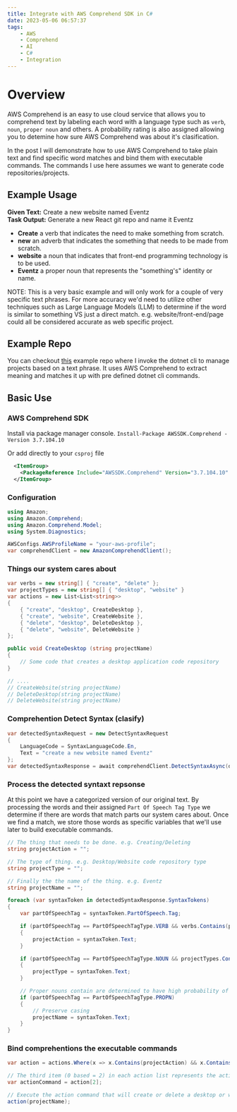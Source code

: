 ```yaml
---
title: Integrate with AWS Comprehend SDK in C#
date: 2023-05-06 06:57:37
tags:
    - AWS
    - Comprehend
    - AI
    - C#
    - Integration
---
```


# Overview

AWS Comprehend is an easy to use cloud service that allows you to comprehend text by labeling each word with a language type such as `verb`, `noun`, `proper noun` and others. A probability rating is also assigned allowing you to detemine how sure AWS Comprehend was about it's clasification.

In the post I will demonstrate how to use AWS Comprehend to take plain text and find specific word matches and bind them with executable commands. The commands I use here assumes we want to generate code repositories/projects.

## Example Usage

**Given Text:** Create a new website named Eventz  
**Task Output:** Generate a new React git repo and name it Eventz  

- **Create** a verb that indicates the need to make something from scratch.
- **new** an adverb that indicates the something that needs to be made from scratch.
- **website** a noun that indicates that front-end programming technology is to be used.
- **Eventz** a proper noun that represents the "something's" identity or name.

NOTE: This is a very basic example and will only work for a couple of very specific text phrases. For more accuracy we'd need to utilize other techniques such as Large Language Models (LLM) to determine if the word is similar to something VS just a direct match.
e.g. website/front-end/page could all be considered accurate as web specific project.

## Example Repo

You can checkout [this](https://github.com/Jaxsbr/AWSComprehendExample) example repo where I invoke the dotnet cli to manage projects based on a text phrase. It uses AWS Comprehend to extract meaning and matches it up with pre defined dotnet cli commands.

## Basic Use

### AWS Comprehend SDK

Install via package manager console.
`Install-Package AWSSDK.Comprehend -Version 3.7.104.10`

Or add directly to your `csproj` file
```xml
  <ItemGroup>
    <PackageReference Include="AWSSDK.Comprehend" Version="3.7.104.10" />
  </ItemGroup>
```

### Configuration

```C#
using Amazon;
using Amazon.Comprehend;
using Amazon.Comprehend.Model;
using System.Diagnostics;

AWSConfigs.AWSProfileName = "your-aws-profile";
var comprehendClient = new AmazonComprehendClient();
```

### Things our system cares about

```C#
var verbs = new string[] { "create", "delete" };
var projectTypes = new string[] { "desktop", "website" }
var actions = new List<List<string>>
{
    { "create", "desktop", CreateDesktop },
    { "create", "website", CreateWebsite },
    { "delete", "desktop", DeleteDesktop },
    { "delete", "website", DeleteWebsite }
};

public void CreateDesktop (string projectName) 
{ 
    // Some code that creates a desktop application code repository 
}

// ....
// CreateWebsite(string projectName) 
// DeleteDesktop(string projectName) 
// DeleteWebsite(string projectName) 

```

### Comprehention Detect Syntax (clasify)

```C#
var detectedSyntaxRequest = new DetectSyntaxRequest
{
    LanguageCode = SyntaxLanguageCode.En,
    Text = "create a new website named Eventz"
};
var detectedSyntaxResponse = await comprehendClient.DetectSyntaxAsync(detectedSyntaxRequest);
```

### Process the detected syntaxt repsonse

At this point we have a categorized version of our original text. By processing the words and their assigned `Part Of Speech Tag Type` we determine if there are words that match parts our system cares about. Once we find a match, we store those words as specific variables that we'll use later to build executable commands.

```C#
// The thing that needs to be done. e.g. Creating/Deleting
string projectAction = "";

// The type of thing. e.g. Desktop/Website code repository type
string projectType = "";

// Finally the the name of the thing. e.g. Eventz
string projectName = "";

foreach (var syntaxToken in detectedSyntaxResponse.SyntaxTokens)
{
    var partOfSpeechTag = syntaxToken.PartOfSpeech.Tag;

    if (partOfSpeechTag == PartOfSpeechTagType.VERB && verbs.Contains(partOfSpeechTag.ToLower()))
    {
        projectAction = syntaxToken.Text;        
    }

    if (partOfSpeechTag == PartOfSpeechTagType.NOUN && projectTypes.Contains(partOfSpeechTag.ToLower()))
    {
        projectType = syntaxToken.Text;        
    }

    // Proper nouns contain are determined to have high probability of being a name
    if (partOfSpeechTag == PartOfSpeechTagType.PROPN)
    {
        // Preserve casing
        projectName = syntaxToken.Text;
    }
}
```

### Bind comprehentions the executable commands

```C#
var action = actions.Where(x => x.Contains(projectAction) && x.Contains(projectType));

// The third item (0 based = 2) in each action list represents the action to execute.
var actionCommand = action[2];

// Execute the action command that will create or delete a desktop or website by name
action(projectName);

```